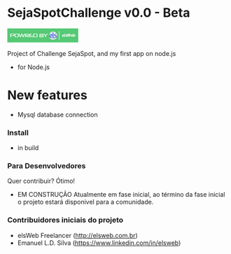 # SejaSpotChallenge v0.0 - Beta
[![N|Solid](./gitimg/icon.png)](http://elsweb.com.br)

Project of Challenge SejaSpot, and my first app on node.js

  - for Node.js

# New features

  - Mysql database connection  

### Install

- in build

### Para Desenvolvedores

Quer contribuir? Ótimo!

- EM CONSTRUÇÃO 
Atualmente em fase inicial, ao término da fase inicial o projeto estará  disponivel para a comunidade.

### Contribuidores iniciais do projeto

 - elsWeb Freelancer (http://elsweb.com.br)
 - Emanuel L.D. Silva (https://www.linkedin.com/in/elsweb)
